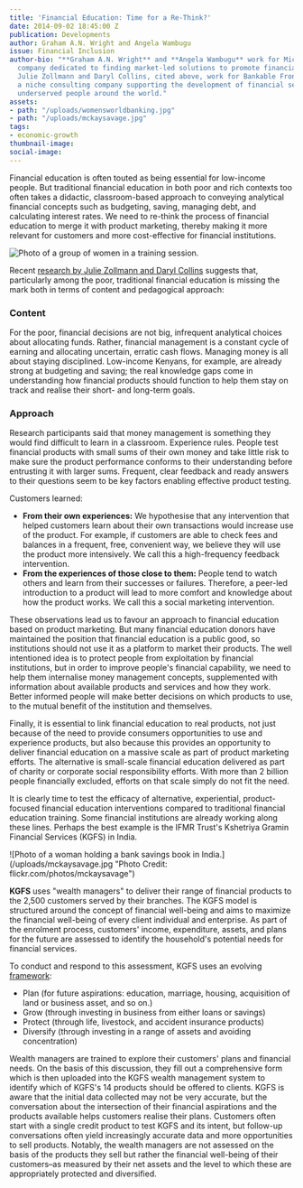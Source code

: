 ```yaml
---
title: 'Financial Education: Time for a Re-Think?'
date: 2014-09-02 18:45:00 Z
publication: Developments
author: Graham A.N. Wright and Angela Wambugu
issue: Financial Inclusion
author-bio: "**Graham A.N. Wright** and **Angela Wambugu** work for MicroSave, a consulting
  company dedicated to finding market-led solutions to promote financial inclusion.
  Julie Zollmann and Daryl Collins, cited above, work for Bankable Frontier Associates,
  a niche consulting company supporting the development of financial services for
  underserved people around the world."
assets:
- path: "/uploads/womensworldbanking.jpg"
- path: "/uploads/mckaysavage.jpg"
tags:
- economic-growth
thumbnail-image:
social-image:
---
```


<p>Financial education is often touted as being essential for low-income people. But traditional financial education in both poor and rich contexts too often takes a didactic, classroom-based approach to conveying analytical financial concepts such as budgeting, saving, managing debt, and calculating interest rates. We need to re-think the process of financial education to merge it with product marketing, thereby making it more relevant for customers and more cost-effective for financial institutions.</p>
  


![Photo of a group of women in a training session.](/uploads/womensworldbanking.jpg "Photo Credit: flickr.com/photos/womensworldbanking") 
<p>Recent <a href="http://www.fsdkenya.org/insights/11-01-12_FSD_Insights_Branchless_banking_issue_02.pdf">research by Julie Zollmann and Daryl Collins</a> suggests that, particularly among the poor, traditional financial education is missing the mark both in terms of content and pedagogical approach:</p>
<h3>Content</h3>
<p>For the poor, financial decisions are not big, infrequent analytical choices about allocating funds. Rather, financial management is a constant cycle of earning and allocating uncertain, erratic cash flows. Managing money is all about staying disciplined. Low-income Kenyans, for example, are already strong at budgeting and saving; the real knowledge gaps come in understanding how financial products should function to help them stay on track and realise their short- and long-term goals.</p>
<h3>Approach</h3>
  <p>Research participants said that money management is something they would find difficult to learn in a classroom. Experience rules. People test financial products with small sums of their own money and take little risk to make sure the product performance conforms to their understanding before entrusting it with larger sums.  Frequent, clear feedback and ready answers to their questions seem to be key factors enabling effective product testing.  </p>
  <aside>
  <p>Customers learned: </p>
  <ul>
    <li><strong>From their own experiences:</strong> We hypothesise that any intervention that helped customers learn about their own transactions would increase use of the product. For example, if customers are able to check fees and balances in a frequent, free, convenient way, we believe they will use the product more intensively. We call this a high-frequency feedback intervention.</li>
    <li><strong>From the experiences of those close to them:</strong> People tend to watch others and learn from their successes or failures. Therefore, a peer-led introduction to a product will lead to more comfort and knowledge about how the product works. We call this a social marketing intervention.  </li>
  </ul>
</aside>
  <p>These observations lead us to favour an approach to financial education based on product marketing. But many financial education donors have maintained the position that financial education is a public good, so institutions should not use it as a platform to market their products. The well intentioned idea is to protect people from exploitation by financial institutions, but in order to improve people's financial capability, we need to help them internalise money management concepts, supplemented with information about available products and services and how they work. Better informed people will make better decisions on which products to use, to the mutual benefit of the institution and themselves.</p>
  <p>Finally, it is essential to link financial education to real products, not just because of the need to provide consumers opportunities to use and experience products, but also because this provides an opportunity to deliver financial education on a massive scale as part of product marketing efforts. The alternative is small-scale financial education delivered as part of charity or corporate social responsibility efforts. With more than 2 billion people financially excluded, efforts on that scale simply do not fit the need.</p>
  <p>It is clearly time to test the efficacy of alternative, experiential, product-focused financial education interventions compared to traditional financial education training. Some financial institutions are already working along these lines. Perhaps the best example is the IFMR Trust's Kshetriya Gramin Financial Services (KGFS) in India.</p>
![Photo of a woman holding a bank savings book in India.](/uploads/mckaysavage.jpg "Photo Credit: flickr.com/photos/mckaysavage") 
  <p> <strong>KGFS</strong> uses "wealth managers" to deliver their range of financial products to the 2,500 customers served by their branches. The KGFS model is structured around the concept of financial well-being and aims to maximize the financial well-being of every client individual and enterprise. As part of the enrolment process, customers' income, expenditure, assets, and plans for the future are assessed to identify the household's potential needs for financial services. </p>
  <p>To conduct and respond to this assessment, KGFS uses an evolving <a href="http://www.ifmr.co.in/blog/2011/02/14/developing-an-index-for-measuring-financial-well-being-in-a-geography/">framework</a>:</p> 
  <ul>
    <li>Plan (for future aspirations: education, marriage, housing, acquisition of land or business asset, and so on.)</li>
    <li>Grow (through investing in business from either loans or savings)</li>
    <li>Protect (through life, livestock, and accident insurance products)</li>
    <li>Diversify (through investing in a range of assets and avoiding concentration)</li>
  </ul>
  <p>Wealth managers are trained to explore their customers' plans and financial needs. On the basis of this discussion, they fill out a comprehensive form which is then uploaded into the KGFS wealth management system to identify which of KGFS's 14 products should be offered to clients. KGFS is aware that the initial data collected may not be very accurate, but the conversation about the intersection of their financial aspirations and the products available helps customers realise their plans. Customers often start with a single credit product to test KGFS and its intent, but follow-up conversations often yield increasingly accurate data and more opportunities to sell products. Notably, the wealth managers are not assessed on the basis of the products they sell but rather the financial well-being of their customers–as measured by their net assets and the level to which these are appropriately protected and diversified.</p>

